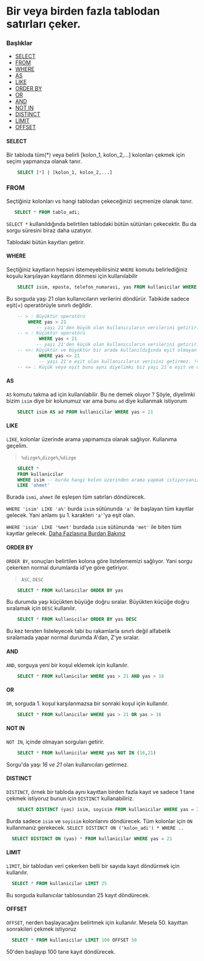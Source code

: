 # Bir veya birden fazla tablodan satırları çeker.

### Başlıklar
* [SELECT](#select)
* [FROM](#from)
* [WHERE](#where)
* [AS](#as)
* [LIKE](#like)
* [ORDER BY](#order-by)
* [OR](#OR)
* [AND](#and)
* [NOT IN](#not-in)
* [DISTINCT](#distinct)
* [LIMIT](#limit)
* [OFFSET](#offset)
#### SELECT
Bir tabloda tüm(*) veya belirli [kolon_1, kolon_2,...] kolonları çekmek için seçim yapmanıza olanak tanır.

```SQL
    SELECT [*] | [kolon_1, kolon_2,...]
```
### FROM 
Seçtiğiniz kolonları vs hangi tablodan çekeceğinizi seçmenize olanak tanır.
```SQL 
   SELECT * FROM tablo_adi;

```
`SELECT *` kullanıldığında belirtilen tablodaki bütün sütünları çekecektir. Bu da sorgu süresini biraz daha uzatıyor.

Tablodaki bütün kayıtları getirir.

#### WHERE
Seçtiğiniz kayıtların hepsini istemeyebilirsiniz `WHERE` komutu belirlediğiniz koşulu karşılayan kayıtların dönmesi için kullanılabilir

```SQL
    SELECT isim, eposta, telefon_numarasi, yas FROM kullanicilar WHERE yas = 21
```
Bu sorguda yaşı 21 olan kullanıcıların verilerini döndürür. Tabikide sadece eşit(=) operatörüyle sınırlı değildir. 
```SQL
    -- > : Büyüktür operatörü 
        WHERE yas > 21 
           -- yaşı 21'den büyük olan kullanıcıların verilerini getirir.
    -- < : Küçüktür operatörü
            WHERE yas < 21 
           -- yaşı 21'den küçük olan kullanıcıların verilerini getirir.
    -- <>: Küçüktür ve büyüktür bir arada kullanıldığında eşit olmayan yani 
            WHERE yas <> 21 
            -- yaşı 21'e eşit olan kullanıcıların verisini getirmez. != bu operatör ile aynı işlevi yapar.
    -- <= : Küçük veya eşit bunu ayni diyelimki biz yaşı 21'e eşit ve ondan küçük olanları çekmek istiyoruz bu kullanım yeterli
```
#### AS
`AS` komutu takma ad için kullanılabilir. Bu ne demek oluyor ?
Şöyle, diyelimki bizim `isim` diye bir kolunumuz var ama bunu `ad` diye kullanmak istiyorum
```SQL
    SELECT isim AS ad FROM kullanicilar WHERE yas > 21
```

#### LIKE 
`LIKE`, kolonlar üzerinde arama yapmamıza olanak sağlıyor. Kullanıma geçelim.
> `%dizge%`,`dizge%`,`%dizge`
```SQL
    SELECT * 
    FROM kullanicilar 
    WHERE isim -- burda hangi kolon üzerinden arama yapmak istiyorsanız onu belirtin.
    LIKE 'ahmet'
```
Burada `ismi`, `ahmet` ile eşleşen tüm satırları döndürecek.

``WHERE 'isim' LIKE 'a%'`` burda `isim` sütünunda `'a'` ile başlayan tüm kayıtlar gelecek. Yani anlamı şu 1. karakteri `'a'`'ya eşit olan.

``WHERE 'isim' LIKE '%met'`` burdada `isim` sütünunda `'met'` ile biten tüm kayıtlar gelecek. [Daha Fazlasına Burdan Bakınız](https://www.postgresql.org/docs/current/functions-matching.html)

#### ORDER BY
`ORDER BY`, sonuçları belirtilen kolona göre listelememizi sağlıyor. Yani sorgu çekerken normal durumlarda id'ye göre getiriyor.
>``ASC``, ``DESC``
```SQL 
    SELECT * FROM kullanicilar ORDER BY yas 
```
Bu durumda yaşı küçükten büyüğe doğru sıralar. Büyükten küçüğe doğru sıralamak için ``DESC`` kullanılır.
```SQL 
    SELECT * FROM kullanicilar ORDER BY yas DESC 
```
Bu kez tersten listeleyecek tabi bu rakamlarla sınırlı değil alfabetik sıralamada yapar normal durumda A'dan, Z'ye sıralar.

#### AND 
`AND`, sorguya yeni bir koşul eklemek için kullanılır.
```SQL
    SELECT * FROM kullanicilar WHERE yas > 21 AND yas > 16
```
#### OR 
`OR`, sorguda 1. koşul karşılanmazsa bir sonraki koşul için kullanılır. 
```SQL
    SELECT * FROM kullanicilar WHERE yas > 21 OR yas > 16
```
#### NOT IN
`NOT IN`, içinde olmayan sorguları getirir.
```SQL
    SELECT * FROM kullanicilar WHERE yas NOT IN (16,21)
```
Sorgu'da yaşı *16 ve 21* olan kullanıcıları getirmez.

#### DISTINCT
`DISTINCT`, örnek bir tabloda aynı kayıttan birden fazla kayıt ve sadece 1 tane çekmek istiyoruz bunun için `DISTINCT` kullanabiliriz.
```SQL
    SELECT DISTINCT (yas) isim, soyisim FROM kullanicilar WHERE yas = 21
```
Burda sadece `isim` ve `soyisim` kolonlarını döndürecek. Tüm kolonlar için `ON` kullanmanız gerekecek. `SELECT DISTINCT ON ('kolon_adi') * WHERE ..`
```SQL 
  SELECT DISTINCT ON (yas) * FROM kullanicilar WHERE yas = 21
```
#### LIMIT
`LIMIT`, bir tablodan veri çekerken belli bir sayıda kayıt döndürmek için kullanılır. 
```SQL 
  SELECT * FROM kullanicilar LIMIT 25
```
Bu sorguda kullanıcılar tablosundan 25 kayıt döndürecek. 

#### OFFSET
`OFFSET`, nerden başlayacağını belirtmek için kullanılır. Mesela 50. kayıttan sonrakileri çekmek istiyoruz
```SQL 
  SELECT * FROM kullanicilar LIMIT 100 OFFSET 50
```
50'den başlayıp 100 tane kayıt döndürecek.